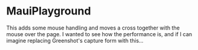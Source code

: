# MauiPlayground

This adds some mouse handling and moves a cross together with the mouse over the page.
I wanted to see how the performance is, and if I can imagine replacing Greenshot's capture form with this...
